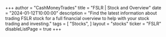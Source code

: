+++
author = "CashMoneyTrades"
title = "FSLR | Stock and Overview"
date = "2024-01-12T10:00:00"
description = "Find the latest information about trading FSLR stock for a full financial overview to help with your stock trading and investing."
tags = [
   "Stocks",
]
layout = "stocks"
ticker = "FSLR"
disableListPage = true
+++
